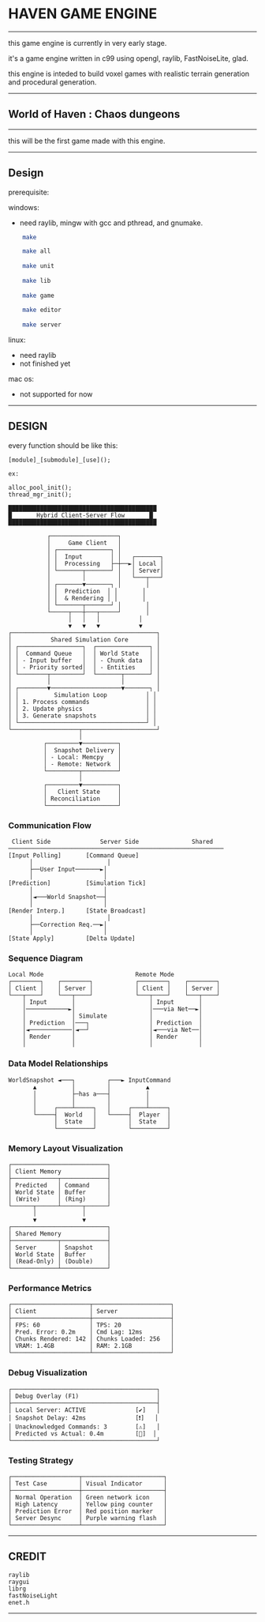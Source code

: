 # HAVEN GAME ENGINE

___

this game engine is currently in very early stage.

it's a game engine written in c99 using opengl, raylib, FastNoiseLite, glad.

this engine is inteded to build voxel games with realistic terrain generation and procedural generation.

___

## World of Haven : Chaos dungeons

___

this will be the first game made with this engine.
___

## Design

prerequisite:

windows:

- need raylib, mingw with gcc and pthread, and gnumake.

```sh
	make

	make all
	
	make unit
	
	make lib
	
	make game
	
	make editor
	
	make server 
```

linux:

- need raylib
- not finished yet

mac os:

- not supported for now

___

## DESIGN

every function should be like this:

	[module]_[submodule]_[use]();

	ex:

	alloc_pool_init();
	thread_mgr_init();


```
██████████████████████████████████████████
█       Hybrid Client-Server Flow       █
██████████████████████████████████████████

           ┌───────────────────┐            
           │     Game Client   │            
           │ ┌───────────────┐ │            
           │ │  Input        │ │   ┌───────┐
           │ │  Processing   ├─┼──►│ Local │
           │ └───────┬───────┘ │   │ Server│
           │         │         │   └───┬───┘
           │ ┌───────▼───────┐ │       │    
           │ │  Prediction  │ │       │    
           │ │  & Rendering │ │       │    
           │ └───────┬───────┘ │       │    
           └─────┬───┼───┬─────┘       │    
                 │   │   │           │    
                 ▼   ▼   ▼           ▼    
┌─────────────────────────────────────────┐
│           Shared Simulation Core        │
│ ┌──────────────────┐  ┌───────────────┐ │
│ │  Command Queue   │  │ World State   │ │
│ │ - Input buffer   │  │ - Chunk data  │ │
│ │ - Priority sorted│  │ - Entities    │ │
│ └────────┬─────────┘  └───────┬───────┘ │
│          │                    │         │
│ ┌────────▼────────────────────▼───────┐ │
│ │          Simulation Loop           │ │
│ │ 1. Process commands                │ │
│ │ 2. Update physics                  │ │
│ │ 3. Generate snapshots              │ │
│ └────────────────────────────────────┘ │
└───────────────────┬─────────────────────┘
                    │                    
          ┌─────────▼──────────┐         
          │  Snapshot Delivery │         
          │ - Local: Memcpy    │         
          │ - Remote: Network  │         
          └─────────┬──────────┘         
                    │                    
          ┌─────────▼──────────┐         
          │   Client State     │         
          │ Reconciliation     │         
          └────────────────────┘         
```

### Communication Flow

```	
 Client Side              Server Side               Shared
─────────────────────────────────────────────────────────────
[Input Polling]       [Command Queue]
      │                     │
      ├──User Input───────►│
      │                    │
[Prediction]          [Simulation Tick]
      │                    │
      │◄───World Snapshot──┤
      │                    │
[Render Interp.]      [State Broadcast]
      │                     │
      ├──Correction Req.──►│
      │                    │
[State Apply]         [Delta Update]
```

### Sequence Diagram

```
Local Mode                          Remote Mode
┌────────┐    ┌────────┐            ┌────────┐    ┌────────┐
│ Client │    │ Server │            │ Client │    │ Server │
└───┬────┘    └───┬────┘            └───┬────┘    └───┬────┘
    │ Input       │                     │ Input       │     
    │────────────►│                     │───via Net──►│     
    │             │ Simulate            │             │     
    │ Prediction  │───┐                 │ Prediction  │     
    │◄────────────│◄──┘                 │◄───via Net──│     
    │ Render      │                     │ Render      │     
    │             │                     │             │ 
```

### Data Model Relationships

```
WorldSnapshot ◄───┐         ┌───► InputCommand
       ▲          │         │          ▲
       │          ├─has a───┤          │
       │          │         │          │
       │     ┌────┴─────┐   │     ┌────┴─────┐
       └─────┤  World   │   └─────┤  Player  │
             │  State   │         │  State   │
             └──────────┘         └──────────┘
```

### Memory Layout Visualization

```
┌───────────────────────────┐
│ Client Memory             │
├─────────────┬─────────────┤
│ Predicted   │ Command     │
│ World State │ Buffer      │
│ (Write)     │ (Ring)      │
└──────┬──────┴──────┬──────┘
       │             │
       ▼             ▼
┌───────────────────────────┐
│ Shared Memory             │
├─────────────┬─────────────┤
│ Server      │ Snapshot    │
│ World State │ Buffer      │
│ (Read-Only) │ (Double)    │
└─────────────┴─────────────┘
```

### Performance Metrics

```
┌──────────────────────┬──────────────────────┐
│ Client               │ Server               │
├──────────────────────┼──────────────────────┤
│ FPS: 60              │ TPS: 20              │
│ Pred. Error: 0.2m    │ Cmd Lag: 12ms        │
│ Chunks Rendered: 142 │ Chunks Loaded: 256   │
│ VRAM: 1.4GB          │ RAM: 2.1GB           │
└──────────────────────┴──────────────────────┘
```

### Debug Visualization

```
┌─────────────────────────────────────────┐
│ Debug Overlay (F1)                      │
├─────────────────────────────────────────┤
│ Local Server: ACTIVE              [✔]   │
│ Snapshot Delay: 42ms              [❗]   │
│ Unacknowledged Commands: 3        [⚠]   │
│ Predicted vs Actual: 0.4m         [🔴]  │
└─────────────────────────────────────────┘
```

### Testing Strategy

```
┌───────────────────┬───────────────────────┐
│ Test Case         │ Visual Indicator      │
├───────────────────┼───────────────────────┤
│ Normal Operation  │ Green network icon    │
│ High Latency      │ Yellow ping counter   │
│ Prediction Error  │ Red position marker   │
│ Server Desync     │ Purple warning flash  │
└───────────────────┴───────────────────────┘
```


___

## CREDIT

	raylib
	raygui
	librg
	fastNoiseLight
	enet.h

___
